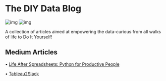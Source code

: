 # The DIY Data Blog

![img](https://img.shields.io/badge/Free%3F-✅-534.svg) ![img](https://img.shields.io/badge/Beginner%20Friendly%3F-✅-534.svg)


A collection of articles aimed at empowering the data-curious from all walks of life to Do It Yourself!


## Medium Articles

• [Life After Spreadsheets: Python for Productive People](https://briancrant.medium.com/life-after-spreadsheets-python-for-productive-people-b1bb4d58ac24?source=friends_link&sk=e81e3a25c1130ed37c62aba599c73f65)


• [Tableau2Slack](https://medium.com/@briancrant/sharing-data-visualizations-to-slack-with-python-b6404eb5a535?source=friends_link&sk=dad9ab8fa333cd79302ed9705145f8be)
